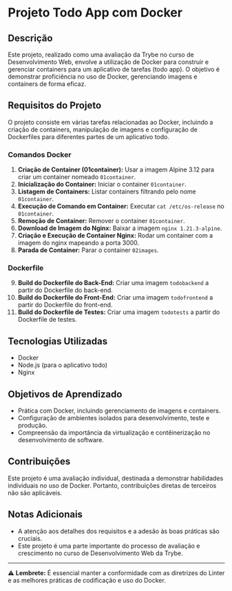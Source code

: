# Projeto Todo App com Docker

## Descrição
Este projeto, realizado como uma avaliação da Trybe no curso de Desenvolvimento Web, envolve a utilização de Docker para construir e gerenciar containers para um aplicativo de tarefas (todo app). O objetivo é demonstrar proficiência no uso de Docker, gerenciando imagens e containers de forma eficaz.

## Requisitos do Projeto
O projeto consiste em várias tarefas relacionadas ao Docker, incluindo a criação de containers, manipulação de imagens e configuração de Dockerfiles para diferentes partes de um aplicativo todo.

### Comandos Docker

1. **Criação de Container (01container):** Usar a imagem Alpine 3.12 para criar um container nomeado `01container`.
2. **Inicialização do Container:** Iniciar o container `01container`.
3. **Listagem de Containers:** Listar containers filtrando pelo nome `01container`.
4. **Execução de Comando em Container:** Executar `cat /etc/os-release` no `01container`.
5. **Remoção de Container:** Remover o container `01container`.
6. **Download de Imagem do Nginx:** Baixar a imagem `nginx 1.21.3-alpine`.
7. **Criação e Execução de Container Nginx:** Rodar um container com a imagem do nginx mapeando a porta 3000.
8. **Parada de Container:** Parar o container `02images`.

### Dockerfile

9. **Build do Dockerfile do Back-End:** Criar uma imagem `todobackend` a partir do Dockerfile do back-end.
10. **Build do Dockerfile do Front-End:** Criar uma imagem `todofrontend` a partir do Dockerfile do front-end.
11. **Build do Dockerfile de Testes:** Criar uma imagem `todotests` a partir do Dockerfile de testes.

## Tecnologias Utilizadas
- Docker
- Node.js (para o aplicativo todo)
- Nginx

## Objetivos de Aprendizado
- Prática com Docker, incluindo gerenciamento de imagens e containers.
- Configuração de ambientes isolados para desenvolvimento, teste e produção.
- Compreensão da importância da virtualização e contêinerização no desenvolvimento de software.

## Contribuições
Este projeto é uma avaliação individual, destinada a demonstrar habilidades individuais no uso de Docker. Portanto, contribuições diretas de terceiros não são aplicáveis.

## Notas Adicionais
- A atenção aos detalhes dos requisitos e a adesão às boas práticas são cruciais.
- Este projeto é uma parte importante do processo de avaliação e crescimento no curso de Desenvolvimento Web da Trybe.

---

⚠️ **Lembrete:** É essencial manter a conformidade com as diretrizes do Linter e as melhores práticas de codificação e uso do Docker.
